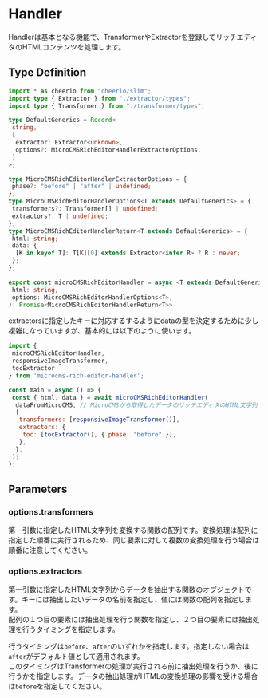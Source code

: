 # Handler

Handlerは基本となる機能で、TransformerやExtractorを登録してリッチエディタのHTMLコンテンツを処理します。

## Type Definition

```ts
import * as cheerio from "cheerio/slim";
import type { Extractor } from "./extractor/types";
import type { Transformer } from "./transformer/types";

type DefaultGenerics = Record<
 string,
 [
  extractor: Extractor<unknown>,
  options?: MicroCMSRichEditorHandlerExtractorOptions,
 ]
>;

type MicroCMSRichEditorHandlerExtractorOptions = {
 phase?: "before" | "after" | undefined;
};
type MicroCMSRichEditorHandlerOptions<T extends DefaultGenerics> = {
 transformers?: Transformer[] | undefined;
 extractors?: T | undefined;
};
type MicroCMSRichEditorHandlerReturn<T extends DefaultGenerics> = {
 html: string;
 data: {
  [K in keyof T]: T[K][0] extends Extractor<infer R> ? R : never;
 };
};

export const microCMSRichEditorHandler = async <T extends DefaultGenerics>(
 html: string,
 options: MicroCMSRichEditorHandlerOptions<T>,
): Promise<MicroCMSRichEditorHandlerReturn<T>>
```

extractorsに指定したキーに対応するするようにdataの型を決定するために少し複雑になっていますが、基本的には以下のように使います。

```js
import {
 microCMSRichEditorHandler,
 responsiveImageTransformer,
 tocExtractor
} from 'microcms-rich-editor-handler';

const main = async () => {
 const { html, data } = await microCMSRichEditorHandler(
  dataFromMicroCMS, // MicroCMSから取得したデータのリッチエディタのHTML文字列
  {
   transformers: [responsiveImageTransformer()],
   extractors: {
    toc: [tocExtractor(), { phase: "before" }],
   },
  },
 );
};
```

## Parameters

### options.transformers

第一引数に指定したHTML文字列を変換する関数の配列です。変換処理は配列に指定した順番に実行されるため、同じ要素に対して複数の変換処理を行う場合は順番に注意してください。

### options.extractors

第一引数に指定したHTML文字列からデータを抽出する関数のオブジェクトです。キーには抽出したいデータの名前を指定し、値には関数の配列を指定します。  
配列の１つ目の要素には抽出処理を行う関数を指定し、２つ目の要素には抽出処理を行うタイミングを指定します。

行うタイミングは`before`、`after`のいずれかを指定します。指定しない場合は`after`がデフォルト値として適用されます。  
このタイミングはTransformerの処理が実行される前に抽出処理を行うか、後に行うかを指定します。データの抽出処理がHTMLの変換処理の影響を受ける場合は`before`を指定してください。
